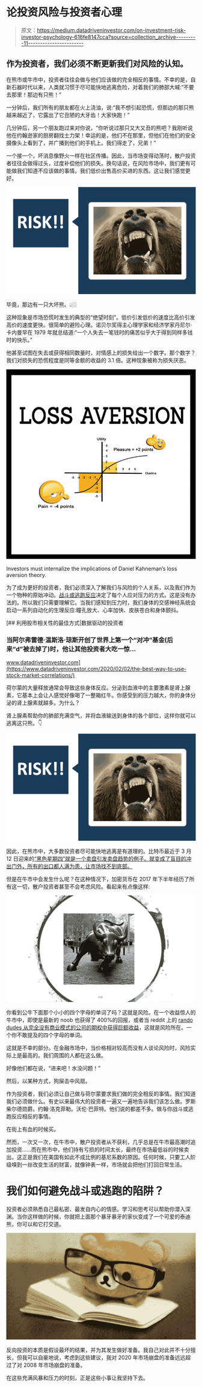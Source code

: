 # 论投资风险与投资者心理

> 原文：<https://medium.datadriveninvestor.com/on-investment-risk-investor-psychology-616fe8147cca?source=collection_archive---------11----------------------->

## 作为投资者，我们必须不断更新我们对风险的认知。

在熊市或牛市中，投资者往往会做与他们应该做的完全相反的事情。不幸的是，自新石器时代以来，人类就习惯于尽可能快地逃离危险，对着我们的肺部大喊:“不要去那里！那边有只熊！”

一分钟后，我们所有的朋友都在火上浇油，说:“我不想引起恐慌，但那边的那只熊越来越近了，它露出了它丑陋的大牙齿！大家快跑！”

几分钟后，另一个朋友跑过来对你说，“你听说过那只又大又丑的熊吧？我刚听说他在约翰逊家的厨房翻找士力架！幸运的是，他们不在那里，但他们在他们的安全摄像头上看到了，并广播到他们的手机上。我们得走了，兄弟！”

一个接一个，坏消息像野火一样在社区传播。因此，当市场变得动荡时，散户投资者往往会做得过头，过度补偿他们的损失。换句话说，在风险市场中，我们更有可能做我们知道不应该做的事情。我们低价出售高价买进的东西。这让我们感觉更好。

![](img/d5eaf3aa4da3a1c78610e3d572a02cd2.png)

毕竟，那边有一只大坏熊。👆🏼

这种现象是市场恐慌时发生的典型的“绝望时刻”。低价引发低价的速度比高价引发高价的速度更快。很简单的避险心理。诺贝尔奖得主心理学家和经济学家丹尼尔·卡内曼早在 1979 年就总结道:“一个人失去一笔钱时的痛苦似乎大于得到同样多钱时的快乐。”

他甚至试图在失去或获得相同数量时，对情感上的损失给出一个数字。那个数字？我们对损失的恐慌程度是同等金额的收益的 3.1 倍。这种现象被称为损失厌恶。

![](img/d08e5c85679b11e2f81df8d080624566.png)

Investors must internalize the implications of Daniel Kahneman’s loss aversion theory.

为了成为更好的投资者，我们必须深入了解我们与风险的个人关系，以及我们作为一个物种的原始冲动。[战斗或逃跑反应](https://www.verywellmind.com/what-is-the-fight-or-flight-response-2795194)决定了每个人应对压力的方式。这是没有办法的。所以我们只需要理解它。当我们感知到压力时，我们身体的交感神经系统会启动一系列自动化的生理反应:瞳孔放大、心率加快、皮肤苍白和身体颤抖。

[](https://www.datadriveninvestor.com/2020/02/02/the-best-way-to-use-stock-market-correlations/) [## 利用股市相关性的最佳方式|数据驱动的投资者

### 当阿尔弗雷德·温斯洛·琼斯开创了世界上第一个“对冲”基金(后来“d”被去掉了)时，他让其他投资者大吃一惊…

www.datadriveninvestor.com](https://www.datadriveninvestor.com/2020/02/02/the-best-way-to-use-stock-market-correlations/) 

荷尔蒙的大量释放通常会导致这些身体反应。分泌到血液中的主要激素是肾上腺素，它基本上会让人感觉好像喝了一整箱红牛。你感受到的压力越大，你的身体分泌的肾上腺素就越多。为什么？

肾上腺素帮助你的肺部充满空气，并将血液输送到身体的各个部位，这样你就可以逃离这只熊。👇

![](img/d5eaf3aa4da3a1c78610e3d572a02cd2.png)

因此，在熊市中，大多数投资者尽可能快地逃离是有道理的。比特币最近于 3 月 12 日迎来的[“黑色星期四”就是一个卖盘引发卖盘趋势的例子。就变成了盲目的冲出门外，所有的出口都人满为患，让市场找不到底部。](https://www.independent.co.uk/life-style/gadgets-and-tech/news/bitcoin-price-latest-crash-coronavirus-cryptocurrency-why-a9396601.html)

但是在牛市中会发生什么呢？在这种情况下，加密货币在 2017 年下半年经历了所有这一切，散户投资者甚至不会考虑风险。看起来有点像这样:

![](img/6dcd216f08f4ff47b9911be566824d9d.png)

你看到公牛下面那个小小的四个字母的单词了吗？这就是风险。在一个收益惊人的牛市中，即使是最新的 noob 也获得了 400%的回报，或者当 reddit 上的 [rando dudes 从完全没有商业模式的公司的期权中获得巨额收益](https://www.bloomberg.com/news/articles/2020-02-26/reddit-s-profane-greedy-traders-are-shaking-up-the-stock-market)，这就是风险所在。一个你不敢提及的四个字母的单词。

这就是不幸的部分。在金融市场中，当价格相对较高而没有人谈论风险时，风险实际上是最高的。我们周围的人都在这么做。

好像他们都在说，“进来吧！水没问题！”

然后，以某种方式，狗屎击中风扇。

作为投资者，我们必须让自己做与荷尔蒙要求我们做的完全相反的事情。我们知道我们必须做什么。有史以来最伟大的投资者一遍又一遍地告诉我们该怎么做。罗斯柴尔德勋爵。约翰·洛克菲勒。沃伦·巴菲特。他们说的都差不多。做与你战斗或逃跑反应相反的事情。

在街上有血的时候买。

然而，一次又一次，在牛市中，散户投资者从不获利，几乎总是在牛市最高潮时追加投资……而在熊市中，他们持有亏损的时间太长，最终在市场最低谷的时候卖出。这正是我们在美国有如此不成比例的基尼系数的原因。任何时候，只要工人阶级嗅到一丝改变生活的财富，就像钟表一样，市场就会把他们打回日常生活。

# 我们如何避免战斗或逃跑的陷阱？

投资者必须熟悉自己最私密、最发自内心的情感。学习和思考可以帮助你潜入深渊。当你这样做的时候，你就把上面那个暴牙暴牙的家伙变成了一个可爱的泰迪熊，你可以和它打交道。

![](img/a3dfd7b3892d0127d2d33f4bc3e4b65a.png)

反向投资的本质是假设最坏的结果，并为其发生做好准备。我自己对此并不十分擅长，但我可以自豪地说，考虑到这些建议，我对 2020 年市场崩盘的准备远远超过了对 2008 年市场崩盘的准备。

在这些充满风暴和压力的时刻，正是这些小事让我坚持下去。